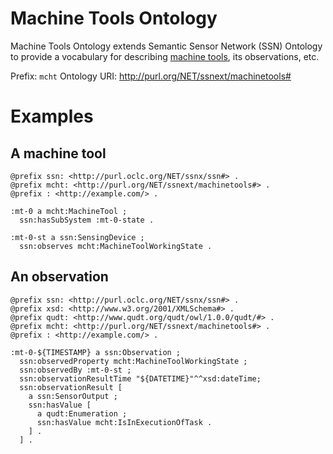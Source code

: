 # Machine Tools Ontology

Machine Tools Ontology extends Semantic Sensor Network (SSN) Ontology to provide a vocabulary for describing [machine tools](https://en.wikipedia.org/wiki/Machine_tool), its observations, etc.

Prefix: `mcht`
Ontology URI: http://purl.org/NET/ssnext/machinetools#

# Examples

## A machine tool

```
@prefix ssn: <http://purl.oclc.org/NET/ssnx/ssn#> .
@prefix mcht: <http://purl.org/NET/ssnext/machinetools#> .
@prefix : <http://example.com/> .

:mt-0 a mcht:MachineTool ;
  ssn:hasSubSystem :mt-0-state .
  
:mt-0-st a ssn:SensingDevice ;
  ssn:observes mcht:MachineToolWorkingState .
```

## An observation

```
@prefix ssn: <http://purl.oclc.org/NET/ssnx/ssn#> .
@prefix xsd: <http://www.w3.org/2001/XMLSchema#> .
@prefix qudt: <http://www.qudt.org/qudt/owl/1.0.0/qudt/#> .
@prefix mcht: <http://purl.org/NET/ssnext/machinetools#> .
@prefix : <http://example.com/> .

:mt-0-${TIMESTAMP} a ssn:Observation ;
  ssn:observedProperty mcht:MachineToolWorkingState ;
  ssn:observedBy :mt-0-st ;
  ssn:observationResultTime "${DATETIME}"^^xsd:dateTime;
  ssn:observationResult [ 
    a ssn:SensorOutput ;
    ssn:hasValue [
      a qudt:Enumeration ;
      ssn:hasValue mcht:IsInExecutionOfTask .
    ] . 
  ] .
```
